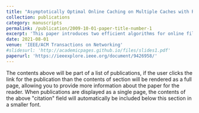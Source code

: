 ```yaml
---
title: "Asymptotically Optimal Online Caching on Multiple Caches with Relaying and Bypassing"
collection: publications
category: manuscripts
permalink: /publication/2009-10-01-paper-title-number-1
excerpt: 'This paper introduces two efficient algorithms for online file caching in multiple caches, outperforming current methods by reducing costs and maintaining high performance metrics.'
date: 2021-08-01
venue: 'IEEE/ACM Transactions on Networking'
#slidesurl: 'http://academicpages.github.io/files/slides1.pdf'
paperurl: 'https://ieeexplore.ieee.org/document/9426958/'
---
```


The contents above will be part of a list of publications, if the user clicks the link for the publication than the contents of section will be rendered as a full page, allowing you to provide more information about the paper for the reader. When publications are displayed as a single page, the contents of the above "citation" field will automatically be included below this section in a smaller font.